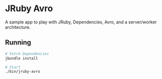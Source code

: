 # JRuby Avro

A sample app to play with JRuby, Dependencies, Avro, and a server/worker architecture.

## Running

``` bash
# Fetch Dependencies
jbundle install

# Start
./bin/jruby-avro
```
